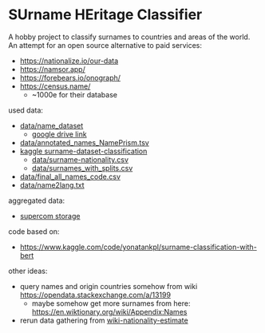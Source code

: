 # SUrname HEritage Classifier

A hobby project to classify surnames to countries and areas of the world. An attempt for an open source alternative to paid services:

* https://nationalize.io/our-data
* https://namsor.app/
* https://forebears.io/onograph/
* https://census.name/
    * ~1000e for their database

used data:

* [data/name_dataset](https://github.com/philipperemy/name-dataset?tab=readme-ov-file#full-dataset)
    * [google drive link](https://drive.google.com/file/d/1QDbtPWGQypYxiS4pC_hHBBtbRHk9gEtr/view?usp=sharing)
* [data/annotated_names_NamePrism.tsv](https://github.com/greenelab/wiki-nationality-estimate)
* [kaggle surname-dataset-classification](https://www.kaggle.com/datasets/alenic/surname-dataset-classification)
    * [data/surname-nationality.csv](https://huggingface.co/datasets/Hobson/surname-nationality/tree/main)
    * [data/surnames_with_splits.csv](https://huggingface.co/datasets/NavidVafaei/surnames/tree/main)
* [data/final_all_names_code.csv](https://www.kaggle.com/datasets/amaleshvemula7/name-and-country-of-origin-dataset?resource=download)
* [data/name2lang.txt](https://www.kaggle.com/datasets/rp1985/name2lang/data)

aggregated data:

* [supercom storage](https://supercom.cttc.es/index.php/supercom-solutions/dataset-storage)

code based on:

* https://www.kaggle.com/code/yonatankpl/surname-classification-with-bert

other ideas:

* query names and origin countries somehow from wiki https://opendata.stackexchange.com/a/13199
    * maybe somehow get more surnames from here: https://en.wiktionary.org/wiki/Appendix:Names
* rerun data gathering from [wiki-nationality-estimate](https://github.com/greenelab/wiki-nationality-estimate)
